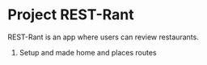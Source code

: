# Project REST-Rant

REST-Rant is an app where users can review restaurants.

1. Setup and made home and places routes